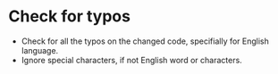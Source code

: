 # Check for typos

- Check for all the typos on the changed code, specifially for English language.
- Ignore special characters, if not English word or characters.
